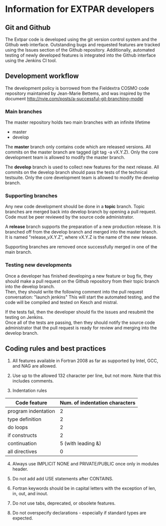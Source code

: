 # Information for EXTPAR developers

## Git and Github
The Extpar code is developed using the git version control system and the Github web interface. 
Outstanding bugs and requested features are tracked using the Issues section of the Github repository.  Additionally, automated testing of newly developed features is integrated into the Github interface using the Jenkins CI tool.  

## Development workflow
The development policy is borrowed from the Fieldextra COSMO code repository 
maintained by Jean-Marie Bettems, and was inspired
by the document http://nvie.com/posts/a-successful-git-branching-model

### Main branches
The master repository holds two main branches with an infinite lifetime
* master 
* develop

The **master** branch only contains code which are released versions. 
All commits on the master branch are tagged (git tag -a vX.Y.Z).
Only the core development team is allowed to modify the master branch.

The **develop** branch is used to collect new features for the next release. All commits
on the develop branch should pass the tests of the technical testsuite. Only the core
development team is allowed to modify the develop branch.

### Supporting branches
Any new code development should be done in a **topic** branch. Topic branches are merged
back into develop branch by opening a pull request. Code must be peer reviewed by the
source code administrator.

A **release** branch supports the preparation of a new production release. It is branched
off from the develop branch and merged into the master branch. It is named
"release_vX.Y.Z", where vX.Y.Z is the name of the new release.

Supporting branches are removed once successfully merged in one of the main branch.

### Testing new developments
Once a developer has finished developing a new feature or bug fix, they should make a 
pull request on the Github repository from their topic branch into the develop branch.  
Then, they should write the following comment into the pull request conversation: "launch jenkins"
This will start the automated testing, and the code will be compiled and tested on Kesch and mistral.

If the tests fail, then the developer should fix the issues and resubmit the testing on Jenkins.  
Once all of the tests are passing, then they should notify the source code administrator that the pull
request is ready for review and merging into the develop branch.  

## Coding rules and best practices

1. All features available in Fortran 2008 as far as supported by Intel,
GCC, and NAG are allowed.

2. Use up to the allowed 132 character per line, but not more. Note
that this includes comments.

3. Indentation rules

| Code feature  | Num. of indentation characters |
| ------------- |-------------| 
| program indentation      | 2 |
| type definition          | 2 |
| do loops                 | 2 |
| if constructs            | 2 |
| continuation             | 5 (with leading &) |
| all directives           | 0 |

4. Always use IMPLICIT NONE and PRIVATE/PUBLIC once only in modules header.

5. Do not add add USE statements after CONTAINS.

6. Fortran keywords should be in capital letters with the exception of len,
in, out, and inout.

7. Do not use tabs, deprecated, or obsolete features.

8. Do not overspecify declarations - especially if standard types are expected.
